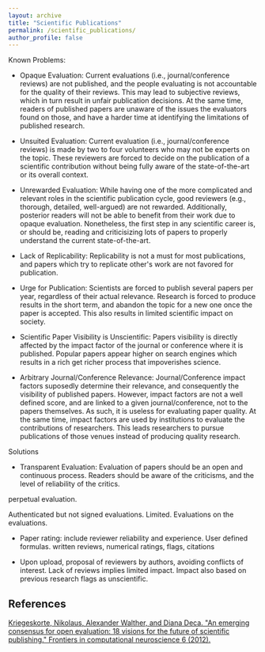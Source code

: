 ```yaml
---
layout: archive
title: "Scientific Publications"
permalink: /scientific_publications/
author_profile: false
---
```


Known Problems:

- Opaque Evaluation: Current evaluations (i.e., journal/conference reviews) are not published, and the people evaluating is not accountable for the quality of their reviews. This may lead to subjective reviews, which in turn result in unfair publication decisions. At the same time, readers of published papers are unaware of the issues the evaluators found on those, and have a harder time at identifying the limitations of published research.

- Unsuited Evaluation: Current evaluation (i.e., journal/conference reviews) is made by two to four volunteers who may not be experts on the topic. These reviewers are forced to decide on the publication of a scientific contribution without being fully aware of the state-of-the-art or its overall context.

- Unrewarded Evaluation: While having one of the more complicated and relevant roles in the scientific publication cycle, good reviewers (e.g., thorough, detailed, well-argued) are not rewarded. Additionally, posterior readers will not be able to benefit from their work due to opaque evaluation. Nonetheless, the first step in any scientific career is, or should be, reading and criticisizing lots of papers to properly understand the current state-of-the-art. 

- Lack of Replicability: Replicability is not a must for most publications, and papers which try to replicate other's work are not favored for publication. 

- Urge for Publication: Scientists are forced to publish several papers per year, regardless of their actual relevance. Research is forced to produce results in the short term, and abandon the topic for a new one once the paper is accepted. This also results in limited scientific impact on society.

- Scientific Paper Visibility is Unscientific: Papers visibility is directly affected by the impact factor of the journal or conference where it is published. Popular papers appear higher on search engines which results in a rich get richer process that impoverishes science.

- Arbitrary Journal/Conference Relevance: Journal/Conference impact factors suposedly determine their relevance, and consequently the visibility of published papers. However, impact factors are not a well defined score, and are linked to a given journal/conference, not to the papers themselves. As such, it is useless for evaluating paper quality. At the same time, impact factors are used by institutions to evaluate the contributions of researchers. This leads researchers to pursue publications of those venues instead of producing quality research.



Solutions

- Transparent Evaluation: Evaluation of papers should be an open and continuous process. Readers should be aware of the criticisms, and the level of reliability of the critics.

perpetual evaluation.

Authenticated but not signed evaluations. Limited.
Evaluations on the evaluations.

- Paper rating: include reviewer reliability and experience. User defined formulas. written reviews, numerical ratings, flags, citations

- Upon upload, proposal of reviewers by authors, avoiding conflicts of interest. Lack of reviews implies limited impact. Impact also based on previous research flags as unscientific.


## References

[Kriegeskorte, Nikolaus, Alexander Walther, and Diana Deca. "An emerging consensus for open evaluation: 18 visions for the future of scientific publishing." Frontiers in computational neuroscience 6 (2012).](http://journal.frontiersin.org/article/10.3389/fncom.2012.00094/full)
